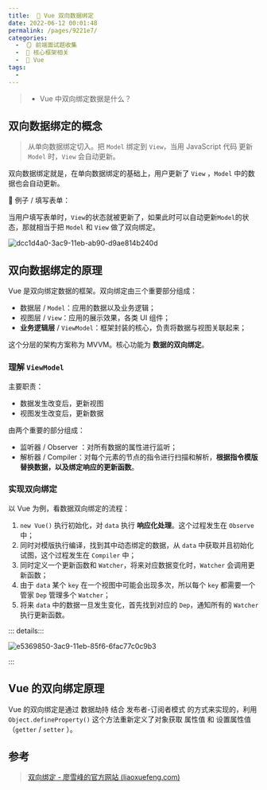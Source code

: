 ```yaml
---
title:  🍎 Vue 双向数据绑定
date: 2022-06-12 00:01:48
permalink: /pages/9221e7/
categories:
  -  🪞 前端面试题收集
  -  🌠 核心框架相关
  -  🍎 Vue
tags:
  - 
---
```

> + Vue 中双向绑定数据是什么？





## 双向数据绑定的概念

> 从单向数据绑定切入。把 `Model` 绑定到 `View`，当用 JavaScript 代码 更新 `Model` 时，`View` 会自动更新。

双向数据绑定就是，在单向数据绑定的基础上，用户更新了 `View` ，`Model` 中的数据也会自动更新。



🌰 例子 / 填写表单：

当用户填写表单时，`View`的状态就被更新了，如果此时可以自动更新`Model`的状态，那就相当于把 `Model` 和 `View` 做了双向绑定。

![dcc1d4a0-3ac9-11eb-ab90-d9ae814b240d](https://cdn.jsdelivr.net/gh/simon1uo/image-flow@master/image/zrKWfh.png)



## 双向数据绑定的原理

Vue 是双向绑定数据的框架。双向绑定由三个重要部分组成：

+ 数据层 / `Model`：应用的数据以及业务逻辑；
+ 视图层 / `View`：应用的展示效果，各类 UI 组件；
+ **业务逻辑层** / `ViewModel`：框架封装的核心，负责将数据与视图关联起来；

这个分层的架构方案称为 MVVM。核心功能为 **数据的双向绑定**。



### 理解 `ViewModel`

主要职责：

+ 数据发生改变后，更新视图
+ 视图发生改变后，更新数据

由两个重要的部分组成：

+ 监听器 / Observer ：对所有数据的属性进行监听；
+ 解析器 / Compiler：对每个元素的节点的指令进行扫描和解析，**根据指令模版替换数据，以及绑定响应的更新函数**。



### 实现双向绑定

以 Vue 为例，看数据双向绑定的流程：

1. `new Vue()` 执行初始化，对 `data` 执行 **响应化处理**。这个过程发生在 `Observe` 中；
2. 同时对模版执行编译，找到其中动态绑定的数据，从 `data` 中获取并且初始化试图，这个过程发生在 `Compiler` 中；
3. 同时定义一个更新函数和 `Watcher`，将来对应数据变化时，`Watcher` 会调用更新函数；
4. 由于 `data` 某个 `key` 在一个视图中可能会出现多次，所以每个 `key` 都需要一个管家 `Dep` 管理多个 `Watcher`；
5. 将来 `data` 中的数据一旦发生变化，首先找到对应的 `Dep`，通知所有的 `Watcher` 执行更新函数。

::: details:::

![e5369850-3ac9-11eb-85f6-6fac77c0c9b3](https://cdn.jsdelivr.net/gh/simon1uo/image-flow@master/image/4ZsBxc.png)

:::



## Vue 的双向绑定原理

Vue 的双向绑定是通过 数据劫持 结合 发布者-订阅者模式 的方式来实现的，利用 `Object.defineProperty()` 这个方法重新定义了对象获取 属性值 和 设置属性值（`getter` / `setter` ）。





## 参考

> [双向绑定 - 廖雪峰的官方网站 (liaoxuefeng.com)](https://www.liaoxuefeng.com/wiki/1022910821149312/1109527162256416)